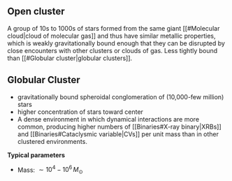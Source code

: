 ## Open cluster
A group of 10s to 1000s of stars formed from the same giant [[#Molecular cloud|cloud of molecular gas]] and thus have similar metallic properties, which is weakly gravitationally bound enough that they can be disrupted by close encounters with other clusters or clouds of gas. Less tightly bound than [[#Globular cluster|globular clusters]]. 


## Globular Cluster
- gravitationally bound spheroidal conglomeration of (10,000-few million) stars 
- higher concentration of stars toward center
- A dense environment in which dynamical interactions are more common, producing higher numbers of [[Binaries#X-ray binary|XRBs]] and [[Binaries#Cataclysmic variable|CVs]] per unit mass than in other clustered environments.

**Typical parameters**
- Mass: $\sim 10^4-10^6\,M_\odot$ 